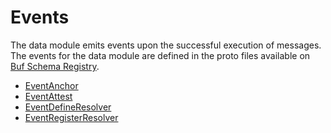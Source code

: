 # Events

The data module emits events upon the successful execution of messages. The events for the data module are defined in the proto files available on [Buf Schema Registry](https://buf.build/regen/regen-ledger/docs/main:regen.data.v1).

<!-- listed alphabetically -->

- [EventAnchor](https://buf.build/regen/regen-ledger/docs/main:regen.data.v1#regen.data.v1.EventAnchor)
- [EventAttest](https://buf.build/regen/regen-ledger/docs/main:regen.data.v1#regen.data.v1.EventAttest)
- [EventDefineResolver](https://buf.build/regen/regen-ledger/docs/main:regen.data.v1#regen.data.v1.EventDefineResolver)
- [EventRegisterResolver](https://buf.build/regen/regen-ledger/docs/main:regen.data.v1#regen.data.v1.EventRegisterResolver)
